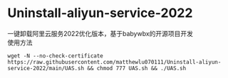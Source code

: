 # Uninstall-aliyun-service-2022
一键卸载阿里云服务2022优化版本，基于babywbx的开源项目开发
<br>
使用方法
```
wget -N --no-check-certificate https://raw.githubusercontent.com/matthewlu070111/Uninstall-aliyun-service-2022/main/UAS.sh && chmod 777 UAS.sh && ./UAS.sh
```